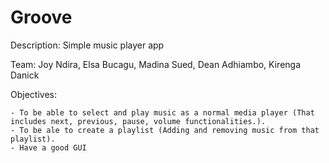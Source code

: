 # Groove

Description: Simple music player app

Team: Joy Ndira, Elsa Bucagu, Madina Sued, Dean Adhiambo, Kirenga Danick

Objectives:

    - To be able to select and play music as a normal media player (That includes next, previous, pause, volume functionalities.).
    - To be ale to create a playlist (Adding and removing music from that playlist).
    - Have a good GUI
